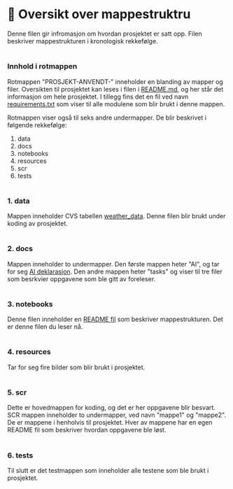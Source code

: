 # 📁 Oversikt over mappestruktru
Denne filen gir infromasjon om hvordan prosjektet er satt opp. Filen beskriver mappestrukturen i kronologisk rekkefølge.
#
### Innhold i rotmappen
Rotmappen "PROSJEKT-ANVENDT-" inneholder en blanding av mapper og filer. Oversikten til prosjektet kan leses i filen i [README.md](/README.md), og her står det informasjon om hele prosjektet. I tillegg fins det en fil ved navn [requirements.txt](/requirements.txt) som viser til alle modulene som blir brukt i denne mappen.

Rotmappen viser også til seks andre undermapper. De blir beskrivet i følgende rekkefølge:
1. data
2. docs
3. notebooks
4. resources
5. scr
6. tests

#
### 1. data
Mappen inneholder CVS tabellen [weather_data](/data/weather_data.csv). Denne filen blir brukt under koding av prosjektet.

#
### 2. docs
Mappen inneholder to undermapper. Den første mappen heter "AI", og tar for seg [AI deklarasjon](filepath). Den andre mappen heter "tasks" og viser til tre filer som besrkvier oppgavene som ble gitt av foreleser.

#
### 3. notebooks
Denne filen inneholder en [README fil](/notebooks/README.md) som beskriver mappestrukturen. Det er denne filen du leser nå.

#
### 4. resources
Tar for seg fire bilder som blir brukt i prosjektet.

#
### 5. scr
Dette er hovedmappen for koding, og det er her oppgavene blir besvart. SCR mappen inneholder to undermapper, ved navn "mappe1" og "mappe2". De er mappene i henholvis til prosjektet. Hver av mappene har en egen README fil som beskriver hvordan oppgavene ble løst.


#
### 6. tests
Til slutt er det testmappen som inneholder alle testene som ble brukt i prosjektet.
